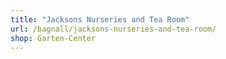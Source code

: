 ```yaml
---
title: "Jacksons Nurseries and Tea Room"
url: /bagnall/jacksons-nurseries-and-tea-room/
shop: Garten-Center
---
```

